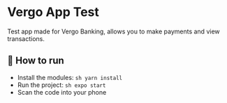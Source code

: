 # Vergo App Test

Test app made for Vergo Banking, allows you to make payments and view transactions.

## 🚀 How to run

- Install the modules: 
```sh yarn install ```
- Run the project: 
```sh expo start ```
- Scan the code into your phone
